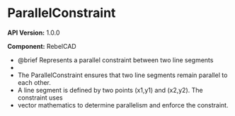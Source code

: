 # ParallelConstraint

**API Version:** 1.0.0

**Component:** RebelCAD

* @brief Represents a parallel constraint between two line segments
 * 
 * The ParallelConstraint ensures that two line segments remain parallel to each other.
 * A line segment is defined by two points (x1,y1) and (x2,y2). The constraint uses
 * vector mathematics to determine parallelism and enforce the constraint.

